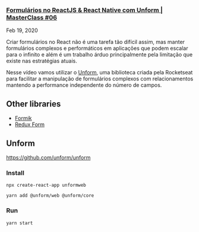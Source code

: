 ### [Formulários no ReactJS & React Native com Unform | MasterClass #06](https://www.youtube.com/watch?v=P65RJTTqkN4)
Feb 19, 2020  

Criar formulários no React não é uma tarefa tão difícil assim, mas manter formulários complexos e performáticos em aplicações que podem escalar para o infinito e além é um trabalho árduo principalmente pela limitação que existe nas estratégias atuais.

Nesse vídeo vamos utilizar o [Unform](https://unform.dev/), uma biblioteca criada pela Rocketseat para facilitar a manipulação de formulários complexos com relacionamentos mantendo a performance independente do número de campos.

## Other libraries

- [Formik](https://formik.org/)
- [Redux Form](https://redux-form.com/8.3.0/)

## Unform

https://github.com/unform/unform  

### Install

```
npx create-react-app unformweb
```

```
yarn add @unform/web @unform/core
```

### Run

```
yarn start
```